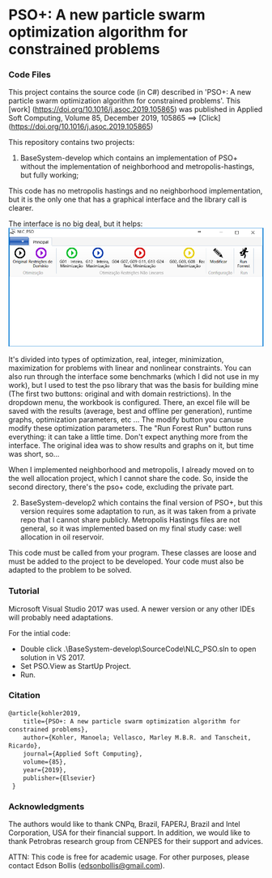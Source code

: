 # PSO+: A new particle swarm optimization algorithm for constrained problems


### Code Files
This project contains the source code (in C#) described in 'PSO+: A new particle swarm optimization algorithm for constrained problems'. This [work] (https://doi.org/10.1016/j.asoc.2019.105865) was published in Applied Soft Computing, Volume 85, December 2019, 105865 ==> [Click] (https://doi.org/10.1016/j.asoc.2019.105865)

This repository contains two projects:

1. BaseSystem-develop which contains an implementation of PSO+ without the implementation of neighborhood and metropolis-hastings, but fully working;

This code has no metropolis hastings and no neighborhood implementation, but it is the only one that has a graphical interface and the library call is clearer.


The interface is no big deal, but it helps:
![interface](https://github.com/manoelakohler/PSOplus/blob/main/interface.png)

It's divided into types of optimization, real, integer, minimization, maximization for problems with linear and nonlinear constraints.
You can also run through the interface some benchmarks (which I did not use in my work), but I used to test the pso library that was the basis for building mine (The first two buttons: original and with domain restrictions). In the dropdown menu, the workbook is configured. There, an excel file will be saved with the results (average, best and offline per generation), runtime graphs, optimization parameters, etc ... The modify button you canuse modify these optimization parameters. The "Run Forest Run" button runs everything: it can take a little time. Don't expect anything more from the interface. The original idea was to show results and graphs on it, but time was short, so...

When I implemented neighborhood and metropolis, I already moved on to the well allocation project, which I cannot share the code.
So, inside the second directory, there's the pso+ code, excluding the private part.


2. BaseSystem-develop2 which contains the final version of PSO+, but this version requires some adaptation to run, as it was taken from a private repo that I cannot share publicly. Metropolis Hastings files are not general, so it was implemented based on my final study case: well allocation in oil reservoir.

This code must be called from your program. These classes are loose and must be added to the project to be developed. Your code must also be adapted to the problem to be solved.

### Tutorial

Microsoft Visual Studio 2017 was used. A newer version or any other IDEs will probably need adaptations.

For the intial code:
- Double click .\BaseSystem-develop\SourceCode\NLC_PSO.sln to open solution in VS 2017. 
- Set PSO.View as StartUp Project.
- Run.

### Citation

```
@article{kohler2019,
    title={PSO+: A new particle swarm optimization algorithm for constrained problems},
    author={Kohler, Manoela; Vellasco, Marley M.B.R. and Tanscheit, Ricardo},
    journal={Applied Soft Computing},
    volume={85},
    year={2019},
    publisher={Elsevier}
 }
 ```

### Acknowledgments
The authors would like to thank CNPq, Brazil, FAPERJ, Brazil and Intel Corporation, USA for their financial support. In addition, we would like to thank Petrobras research group from CENPES for their support and advices.

ATTN: This code is free for academic usage. For other purposes, please contact Edson Bollis (edsonbollis@gmail.com).
